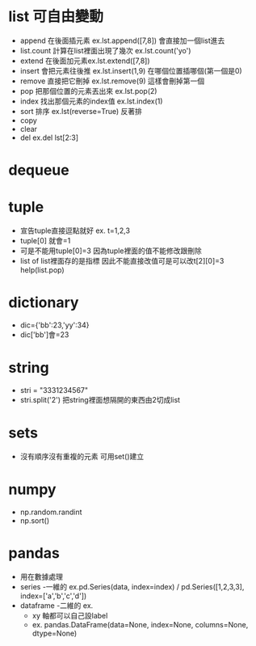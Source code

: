 # list 可自由變動
* append 在後面插元素 ex.lst.append([7,8]) 會直接加一個list進去
* list.count 計算在list裡面出現了幾次 ex.lst.count('yo')
* extend 在後面加元素ex.lst.extend([7,8]) 
* insert 會把元素往後推 ex.lst.insert(1,9) 在哪個位置插哪個(第一個是0)
* remove 直接把它刪掉 ex.lst.remove(9) 這樣會刪掉第一個
* pop 把那個位置的元素丟出來 ex.lst.pop(2)
* index 找出那個元素的index值 ex.lst.index(1)
* sort 排序 ex.lst(reverse=True) 反著排
* copy
* clear 
* del ex.del lst[2:3]
# dequeue
# tuple
* 宣告tuple直接逗點就好 ex. t=1,2,3
* tuple[0] 就會=1
* 可是不能用tuple[0]=3 因為tuple裡面的值不能修改跟刪除
* list of list裡面存的是指標 因此不能直接改值可是可以改t[2][0]=3
help(list.pop)

# dictionary
* dic={'bb':23,'yy':34}
* dic['bb']會=23
# string 
* stri = "3331234567"
* stri.split('2') 把string裡面想隔開的東西由2切成list
# sets
* 沒有順序沒有重複的元素 可用set()建立


# numpy
* np.random.randint
* np.sort() 

# pandas
* 用在數據處理
* series -一維的 ex.pd.Series(data, index=index) / pd.Series([1,2,3,3], index=['a','b','c','d'])
* dataframe -二維的 ex.
  * xy 軸都可以自己設label
  * ex. pandas.DataFrame(data=None, index=None, columns=None, dtype=None)
